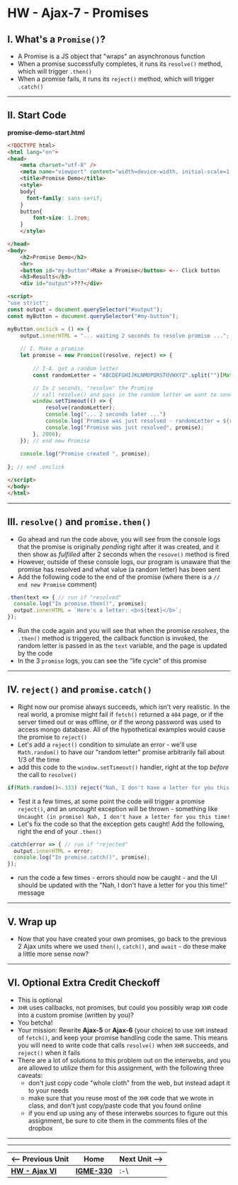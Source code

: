 # HW - Ajax-7 - Promises

## I. What's a `Promise()`?

- A Promise is a JS object that "wraps" an asynchronous function 
- When a promise successfully completes, it runs its `resolve()` method, which will trigger `.then()`
- When a promise fails, it runs its `reject()` method, which will trigger `.catch()`

<hr>

## II. Start Code

**promise-demo-start.html**

```html
<!DOCTYPE html>
<html lang="en">
<head>
	<meta charset="utf-8" />
	<meta name="viewport" content="width=device-width, initial-scale=1, user-scalable=no">
	<title>Promise Demo</title>
	<style>
	body{
	  font-family: sans-serif;
	}
	button{
		font-size: 1.2rem;
	}
	</style>

</head>
<body>
	<h2>Promise Demo</h2>
	<hr>
	<button id="my-button">Make a Promise</button> <-- Click button
	<h3>Results</h3>
	<div id="output">???</div>

<script>
"use strict";
const output = document.querySelector("#output");
const myButton = document.querySelector("#my-button");

myButton.onclick = () => {
	output.innerHTML = "... waiting 2 seconds to resolve promise ...";
	
	// I. Make a promise
	let promise = new Promise((resolve, reject) => {
	
		// I-A. get a random letter
		const randomLetter = "ABCDEFGHIJKLNMOPQRSTUVWXYZ".split("")[Math.floor(Math.random() * 26)];

		// In 2 seconds, "resolve" the Promise
		// call resolve() and pass in the random letter we want to send when .then() runs
		window.setTimeout(() => {
			resolve(randomLetter);
			console.log("... 2 seconds later ...")
			console.log(`Promise was just resolved - randomLetter = ${randomLetter}`);
			console.log("Promise was just resolved", promise);
		}, 2000);
	}); // end new Promise
	
	console.log("Promise created ", promise);
	 
}; // end .onclick

</script>
</body>
</html>
```

<hr>

## III. `resolve()` and `promise.then()`

- Go ahead and run the code above, you will see from the console logs that the promise is originally *pending* right after it was created, and it then show as *fulfilled* after 2 seconds when the `resove()` method is fired
- However, outside of these console logs, our program is unaware that the promise has resolved and what value (a random letter) has been sent
- Add the following code to the end of the promise (where there is a `// end new Promise` comment)

```js
.then(text => { // run if "resolved"
  console.log("In promise.then()", promise);
  output.innerHTML = `Here's a letter: <b>${text}</b>`; 
});
```

- Run the code again and you will see that when the promise *resolves*, the `.then()` method is triggered, the callback function is invoked, the random letter is passed in as the `text` variable, and the page is updated by the code
- In the 3 `promise` logs, you can see the "life cycle" of this promise

<hr>

## IV. `reject()` and `promise.catch()`

- Right now our promise always succeeds, which isn't very realistic. In the real world, a promise might fail if `fetch()` returned a `404` page, or if the server timed out or was offline, or if the wrong password was used to access mongo database. All of the hypothetical examples would cause the promise to `reject()`
- Let's add a `reject()` condition to simulate an error - we'll use `Math.random()` to have our "random letter" promise arbitrarily fail about 1/3 of the time
- add this code to the `window.setTimeout()` handler, right at the top *before* the call to `resolve()`

```js
if(Math.random()<.333) reject("Nah, I don't have a letter for you this time!");
```

- Test it a few times, at some point the code will trigger a promise `reject()`, and an *uncaught* exception will be thrown - something like `Uncaught (in promise) Nah, I don't have a letter for you this time!`
- Let's fix the code so that the exception gets caught! Add the following, right the end of your `.then()`

```js
.catch(error => { // run if "rejected"
  output.innerHTML = error;
  console.log("In promise.catch()", promise);
});
```

- run the code a few times - errors should now be caught - and the UI should be updated with the "Nah, I don't have a letter for you this time!" message

<hr>

## V. Wrap up

- Now that you have created your own promises, go back to the previous 2 Ajax units where we used `then()`, `catch()`, and `await` - do these make a little more sense now?

<hr>

## VI. Optional Extra Credit Checkoff

- This is optional
- `XHR` uses callbacks, not promises, but could you possibly wrap `XHR` code into a custom promise (written by you)?
- You betcha! 
- Your mission: Rewrite **Ajax-5** or **Ajax-6** (your choice) to use `XHR` instead of `fetch()`, and keep your promise handling code the same. This means you will need to write code that calls `resolve()` when `XHR` succeeds, and `reject()` when it fails
- There are a lot of solutions to this problem out on the interwebs, and you are allowed to utilize them for this assignment, with the following three caveats:
  - don't just copy code "whole cloth" from the web, but instead adapt it to your needs
  - make sure that you reuse most of the `XHR` code that we wrote in class, and don't just copy/paste code that you found online
  - if you end up using any of these interwebs sources to figure out this assignment, be sure to cite them in the comments files of the dropbox

<hr><hr>

| <-- Previous Unit | Home | Next Unit -->
| --- | --- | --- 
|   [**HW - Ajax VI**](HW-ajax-6.md)  |  [**IGME-330**](../README.md) | :-\
